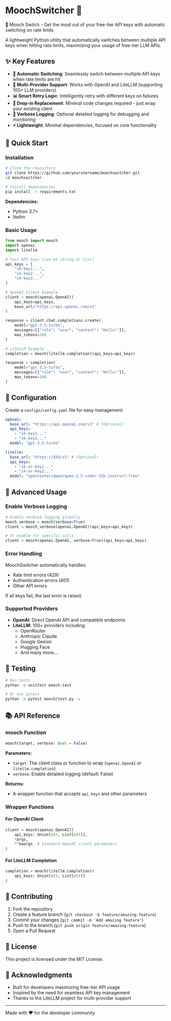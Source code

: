 # MoochSwitcher 🔄

🔄 Mooch Switch - Get the most out of your free-tier API keys with automatic switching on rate limits

A lightweight Python utility that automatically switches between multiple API keys when hitting rate limits, maximizing your usage of free-tier LLM APIs.

## ✨ Key Features

- **🔄 Automatic Switching**: Seamlessly switch between multiple API keys when rate limits are hit
- **🎯 Multi-Provider Support**: Works with OpenAI and LiteLLM (supporting 100+ LLM providers)
- **📊 Smart Retry Logic**: Intelligently retry with different keys on failures
- **🔧 Drop-in Replacement**: Minimal code changes required - just wrap your existing client
- **📝 Verbose Logging**: Optional detailed logging for debugging and monitoring
- **⚡ Lightweight**: Minimal dependencies, focused on core functionality

## 🚀 Quick Start

### Installation

```bash
# Clone the repository
git clone https://github.com/yourusername/moochswitcher.git
cd moochswitcher

# Install dependencies
pip install -r requirements.txt
```

**Dependencies:**
- Python 3.7+
- litellm

### Basic Usage

```python
from mooch import mooch
import openai
import litellm

# Your API keys (can be string or list)
api_keys = [
    "sk-key1...",
    "sk-key2...",
    "sk-key3..."
]

# OpenAI Client Example
client = mooch(openai.OpenAI)(
    api_keys=api_keys,
    base_url="https://api.openai.com/v1"
)

response = client.chat.completions.create(
    model="gpt-3.5-turbo",
    messages=[{"role": "user", "content": "Hello!"}],
    max_tokens=100
)

# LiteLLM Example
completion = mooch(litellm.completion)(api_keys=api_keys)

response = completion(
    model="gpt-3.5-turbo",
    messages=[{"role": "user", "content": "Hello!"}],
    max_tokens=100
)
```

## 📖 Configuration

Create a `configs/config.yaml` file for easy management:

```yaml
openai:
  base_url: "https://api.openai.com/v1" # (Optional)
  api_keys:
    - "sk-key1..."
    - "sk-key2..."
  model: "gpt-3.5-turbo"

litellm:
  base_url: "https://XXX/v1" # (Optional)
  api_keys:
    - "sk-or-key1..."
    - "sk-or-key2..."
  model: "openrouter/qwen/qwen-2.5-coder-32b-instruct:free"
```

## 🔧 Advanced Usage

### Enable Verbose Logging

```python
# Enable verbose logging globally
mooch_verbose = mooch(verbose=True)
client = mooch_verbose(openai.OpenAI)(api_keys=api_keys)

# Or enable for specific calls
client = mooch(openai.OpenAI, verbose=True)(api_keys=api_keys)
```

### Error Handling

MoochSwitcher automatically handles:
- Rate limit errors (429)
- Authentication errors (401)
- Other API errors

If all keys fail, the last error is raised.

### Supported Providers

- **OpenAI**: Direct OpenAI API and compatible endpoints
- **LiteLLM**: 100+ providers including:
  - OpenRouter
  - Anthropic Claude
  - Google Gemini
  - Hugging Face
  - And many more...

## 🧪 Testing

```bash
# Run tests
python -m unittest mooch.test

# Or use pytest
python -m pytest mooch/test.py -v
```

## 📚 API Reference

### mooch Function

```python
mooch(target, verbose: bool = False)
```

**Parameters:**
- `target`: The client class or function to wrap (`openai.OpenAI` or `litellm.completion`)
- `verbose`: Enable detailed logging (default: False)

**Returns:**
- A wrapper function that accepts `api_keys` and other parameters

### Wrapper Functions

#### For OpenAI Client
```python
client = mooch(openai.OpenAI)(
    api_keys: Union[str, List[str]],
    *args,
    **kwargs  # Standard OpenAI client parameters
)
```

#### For LiteLLM Completion
```python
completion = mooch(litellm.completion)(
    api_keys: Union[str, List[str]]
)
```

## 🤝 Contributing

1. Fork the repository
2. Create a feature branch (`git checkout -b feature/amazing-feature`)
3. Commit your changes (`git commit -m 'Add amazing feature'`)
4. Push to the branch (`git push origin feature/amazing-feature`)
5. Open a Pull Request

## 📄 License

This project is licensed under the MIT License.

## 🙏 Acknowledgments

- Built for developers maximizing free-tier API usage
- Inspired by the need for seamless API key management
- Thanks to the LiteLLM project for multi-provider support

---

Made with ❤️ for the developer community 